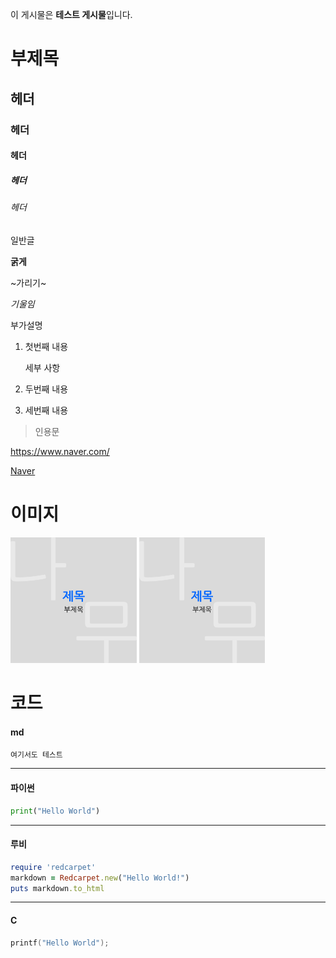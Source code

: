 이 게시물은 **테스트 게시물**입니다.

# 부제목

## 헤더
### 헤더
#### 헤더
##### 헤더
###### 헤더

일반글

**굵게**

~가리기~

*기울임*

<extra>부가설명</extra>

1. 첫번째 내용

    세부 사항

2. 두번째 내용
3. 세번째 내용

> 인용문

https://www.naver.com/

[Naver](https://www.naver.com/)

# 이미지

<img src="thumbnail.png" src2="thumbnail.png" width="40%" width2="40%" alt="테스트 설명 (사진 2개)"/>
<img width="40%" src="thumbnail.png" alt="테스트 설명 (사진 1개)"/>

# 코드

#### md

```md
여기서도 테스트
```

---

#### 파이썬

```python
print("Hello World")
```

---

#### 루비

```ruby
require 'redcarpet'
markdown = Redcarpet.new("Hello World!")
puts markdown.to_html
```

---

#### C

```c
printf("Hello World");
```
